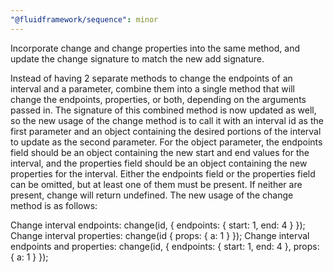 ```yaml
---
"@fluidframework/sequence": minor
---
```


Incorporate change and change properties into the same method, and update the change signature to match the new add signature.

Instead of having 2 separate methods to change the endpoints of an interval and a parameter, combine them into a single method that will change the endpoints, properties, or both, depending on the arguments passed in. The signature of this combined method is now updated as well, so the new usage of the change method is to call it with an interval id as the first parameter and an object containing the desired portions of the interval to update as the second parameter. For the object parameter, the endpoints field should be an object containing the new start and end values for the interval, and the properties field should be an object containing the new properties for the interval. Either the endpoints field or the properties field can be omitted, but at least one of them must be present. If neither are present, change will return undefined. The new usage of the change method is as follows:

Change interval endpoints: change(id, { endpoints: { start: 1, end: 4 } });
Change interval properties: change(id { props: { a: 1 } });
Change interval endpoints and properties: change(id, { endpoints: { start: 1, end: 4 }, props: { a: 1 } });
